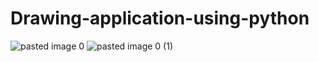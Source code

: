 # Drawing-application-using-python
![pasted image 0](https://user-images.githubusercontent.com/108135019/229627410-f5b51d1c-0c34-41ab-a2ac-bba031b50214.png)
![pasted image 0 (1)](https://user-images.githubusercontent.com/108135019/229627478-2f6b40c1-878a-43b7-ae4f-d5042a0d67a7.png)
